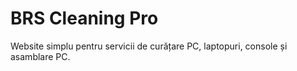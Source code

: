 # BRS Cleaning Pro
Website simplu pentru servicii de curățare PC, laptopuri, console și asamblare PC.